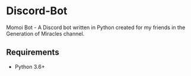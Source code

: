 # Discord-Bot

Momoi Bot - A Discord bot written in Python created for my friends in the Generation of Miracles channel.

## Requirements
- Python 3.6+
